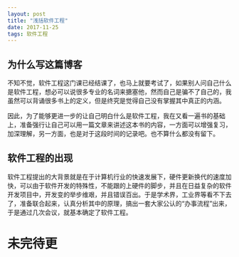```yaml
---
layout: post
title: "浅括软件工程"
date: 2017-11-25
tags: 软件工程   
---
```

## 为什么写这篇博客

不知不觉，软件工程这门课已经结课了，也马上就要考试了，如果别人问自己什么是软件工程，想必可以说很多专业的名词来搪塞他，然而自己是骗不了自己的，我虽然可以背诵很多书上的定义，但是终究是觉得自己没有掌握其中真正的内涵。

因此，为了能够更进一步的让自己明白什么是软件工程，我在又看一遍书的基础上，准备强行让自己可以用一篇文章来讲述这本书的内容，一方面可以增强复习，加深理解，另一方面，也是对于这段时间的记录吧。也不算什么都没有留下。

## 软件工程的出现

软件工程提出的大背景就是在于计算机行业的快速发展下，硬件更新换代的速度加快，可以由于软件开发的特殊性，不能跟的上硬件的脚步，并且在日益复杂的软件开发项目中，开发变的举步维艰，并且错误百出。于是学术界，工业界等看不下去了，准备联合起来，认真分析其中的原理，搞出一套大家公认的“办事流程”出来，于是通过几次会议，就基本确定了软件工程。


# 未完待更

